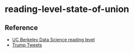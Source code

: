 # reading-level-state-of-union




## Reference
* [UC Berkeley Data Science reading level](https://ischoolonline.berkeley.edu/blog/trump-state-of-the-union-analysis-reading-level-accessible)
* [Trump Tweets](https://www.kaggle.com/datasets/headsortails/trump-twitter-archive)
